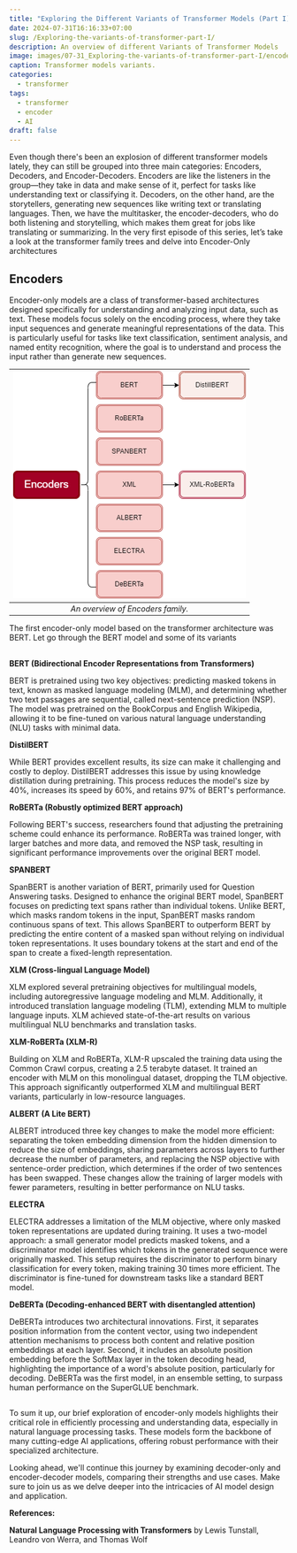 ```yaml
---
title: "Exploring the Different Variants of Transformer Models (Part I)"
date: 2024-07-31T16:16:33+07:00
slug: /Exploring-the-variants-of-transformer-part-I/
description: An overview of different Variants of Transformer Models
image: images/07-31_Exploring-the-variants-of-transformer-part-I/encoders_variants.png
caption: Transformer models variants.
categories:
  - transformer
tags:
  - transformer
  - encoder
  - AI
draft: false
---
```


Even though there's been an explosion of different transformer models lately, they can still be grouped into three main categories: Encoders, Decoders, and Encoder-Decoders. Encoders are like the listeners in the group—they take in data and make sense of it, perfect for tasks like understanding text or classifying it. Decoders, on the other hand, are the storytellers, generating new sequences like writing text or translating languages. Then, we have the multitasker, the encoder-decoders, who do both listening and storytelling, which makes them great for jobs like translating or summarizing. In the very first episode of this series, let’s take a look at the transformer family trees and delve into Encoder-Only architectures

## Encoders

Encoder-only models are a class of transformer-based architectures designed specifically for understanding and analyzing input data, such as text. These models focus solely on the encoding process, where they take input sequences and generate meaningful representations of the data. This is particularly useful for tasks like text classification, sentiment analysis, and named entity recognition, where the goal is to understand and process the input rather than generate new sequences.

| ![encoders_variants.png](../../../assets/images/07-31_Exploring-the-variants-of-transformer-part-I/encoders_variants.png) | 
|:--:| 
| *An overview of Encoders family.* |

The first encoder-only model based on the transformer architecture was BERT. Let go through the BERT model and some of its variants

##

**BERT (Bidirectional Encoder Representations from Transformers)**

BERT is pretrained using two key objectives: predicting masked tokens in text, known as masked language modeling (MLM), and determining whether two text passages are sequential, called next-sentence prediction (NSP). The model was pretrained on the BookCorpus and English Wikipedia, allowing it to be fine-tuned on various natural language understanding (NLU) tasks with minimal data.

**DistilBERT**

While BERT provides excellent results, its size can make it challenging and costly to deploy. DistilBERT addresses this issue by using knowledge distillation during pretraining. This process reduces the model's size by 40%, increases its speed by 60%, and retains 97% of BERT's performance.

**RoBERTa (Robustly optimized BERT approach)**

Following BERT's success, researchers found that adjusting the pretraining scheme could enhance its performance. RoBERTa was trained longer, with larger batches and more data, and removed the NSP task, resulting in significant performance improvements over the original BERT model.

**SPANBERT**

SpanBERT is another variation of BERT, primarily used for Question Answering tasks. Designed to enhance the original BERT model, SpanBERT focuses on predicting text spans rather than individual tokens. Unlike BERT, which masks random tokens in the input, SpanBERT masks random continuous spans of text. This allows SpanBERT to outperform BERT by predicting the entire content of a masked span without relying on individual token representations. It uses boundary tokens at the start and end of the span to create a fixed-length representation.

**XLM (Cross-lingual Language Model)**

XLM explored several pretraining objectives for multilingual models, including autoregressive language modeling and MLM. Additionally, it introduced translation language modeling (TLM), extending MLM to multiple language inputs. XLM achieved state-of-the-art results on various multilingual NLU benchmarks and translation tasks.

**XLM-RoBERTa (XLM-R)**

Building on XLM and RoBERTa, XLM-R upscaled the training data using the Common Crawl corpus, creating a 2.5 terabyte dataset. It trained an encoder with MLM on this monolingual dataset, dropping the TLM objective. This approach significantly outperformed XLM and multilingual BERT variants, particularly in low-resource languages.

**ALBERT (A Lite BERT)**

ALBERT introduced three key changes to make the model more efficient: separating the token embedding dimension from the hidden dimension to reduce the size of embeddings, sharing parameters across layers to further decrease the number of parameters, and replacing the NSP objective with sentence-order prediction, which determines if the order of two sentences has been swapped. These changes allow the training of larger models with fewer parameters, resulting in better performance on NLU tasks.

**ELECTRA**

ELECTRA addresses a limitation of the MLM objective, where only masked token representations are updated during training. It uses a two-model approach: a small generator model predicts masked tokens, and a discriminator model identifies which tokens in the generated sequence were originally masked. This setup requires the discriminator to perform binary classification for every token, making training 30 times more efficient. The discriminator is fine-tuned for downstream tasks like a standard BERT model.

**DeBERTa (Decoding-enhanced BERT with disentangled attention)**

DeBERTa introduces two architectural innovations. First, it separates position information from the content vector, using two independent attention mechanisms to process both content and relative position embeddings at each layer. Second, it includes an absolute position embedding before the SoftMax layer in the token decoding head, highlighting the importance of a word's absolute position, particularly for decoding. DeBERTa was the first model, in an ensemble setting, to surpass human performance on the SuperGLUE benchmark.

##

To sum it up, our brief exploration of encoder-only models highlights their critical role in efficiently processing and understanding data, especially in natural language processing tasks. These models form the backbone of many cutting-edge AI applications, offering robust performance with their specialized architecture.

Looking ahead, we'll continue this journey by examining decoder-only and encoder-decoder models, comparing their strengths and use cases. Make sure to join us as we delve deeper into the intricacies of AI model design and application.

**References:**

**Natural Language Processing with Transformers**
by Lewis Tunstall, Leandro von Werra, and Thomas Wolf
